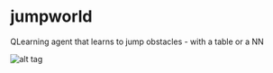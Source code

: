 # jumpworld
QLearning agent that learns to jump obstacles - with a table or a NN

![alt tag](https://raw.github.com/okh1/jumpworld/branch/path/to/img.png)
